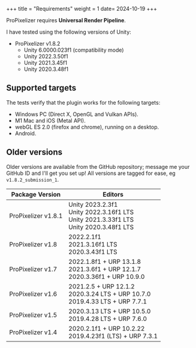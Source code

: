 +++
title = "Requirements"
weight = 1
date= 2024-10-19
+++

ProPixelizer requires **Universal Render Pipeline**. 

I have tested using the following versions of Unity:

- ProPixelizer v1.8.2
    - Unity 6.0000.023f1 (compatibility mode)
    - Unity 2022.3.50f1
    - Unity 2021.3.45f1
    - Unity 2020.3.48f1

## Supported targets 

The tests verify that the plugin works for the following targets:
- Windows PC (Direct X, OpenGL and Vulkan APIs).
- M1 Mac and iOS (Metal API).
- webGL ES 2.0 (firefox and chrome), running on a desktop.
- Android.

## Older versions

Older versions are available from the GitHub repository; message me your GitHub ID and I'll get you set up! All versions are tagged for ease, eg `v1.8.2_submission_1`.

| Package Version | Editors |
|--|--|
| ProPixelizer v1.8.1 | Unity 2023.2.3f1<br/>Unity 2022.3.16f1 LTS<br/>Unity 2021.3.33f1 LTS</br>Unity 2020.3.48f1 LTS |
| ProPixelizer v1.8 | 2022.2.1f1<br/>2021.3.16f1 LTS<br/>2020.3.43f1 LTS |
| ProPixelizer v1.7 | 2022.1.8f1 + URP 13.1.8<br/>2021.3.6f1 + URP 12.1.7<br/>2020.3.36f1 + URP 10.9.0 |
| ProPixelizer v1.6 | 2021.2.5 + URP 12.1.2<br/>2020.3.24 LTS + URP 10.7.0<br/>2019.4.33 LTS + URP 7.7.1 |
| ProPixelizer v1.5 | 2020.3.13 LTS + URP 10.5.0<br/>2019.4.28 LTS + URP 7.6.0 |
| ProPixelizer v1.4 | 2020.2.1f1 + URP 10.2.22<br/>2019.4.23f1 (LTS) + URP 7.3.1 |
